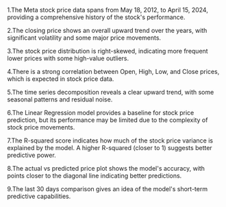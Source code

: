 1.The Meta stock price data spans from May 18, 2012, to April 15, 2024, providing a comprehensive history of the stock's performance.

2.The closing price shows an overall upward trend over the years, with significant volatility and some major price movements.

3.The stock price distribution is right-skewed, indicating more frequent lower prices with some high-value outliers.

4.There is a strong correlation between Open, High, Low, and Close prices, which is expected in stock price data.

5.The time series decomposition reveals a clear upward trend, with some seasonal patterns and residual noise.

6.The Linear Regression model provides a baseline for stock price prediction, but its performance may be limited due to the complexity of stock price movements.

7.The R-squared score indicates how much of the stock price variance is explained by the model. A higher R-squared (closer to 1) suggests better predictive power.

8.The actual vs predicted price plot shows the model's accuracy, with points closer to the diagonal line indicating better predictions.

9.The last 30 days comparison gives an idea of the model's short-term predictive capabilities.

